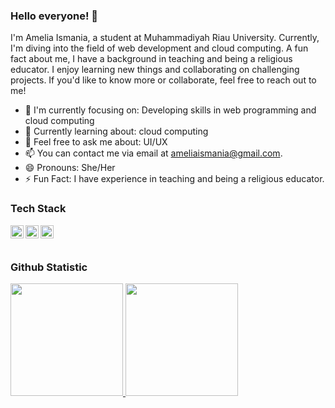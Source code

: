 ### Hello everyone! 👋

I'm Amelia Ismania, a student at Muhammadiyah Riau University. Currently, I'm diving into the field of web development and cloud computing. A fun fact about me, I have a background in teaching and being a religious educator. I enjoy learning new things and collaborating on challenging projects. If you'd like to know more or collaborate, feel free to reach out to me!

- 🔭 I'm currently focusing on: Developing skills in web programming and cloud computing
- 🌱 Currently learning about: cloud computing
- 💬 Feel free to ask me about: UI/UX
- 📫 You can contact me via email at [ameliaismania@gmail.com](mailto:ameliaismania@gmail.com).
- 😄 Pronouns: She/Her
- ⚡ Fun Fact: I have experience in teaching and being a religious educator.

### Tech Stack
  <a href="#"><img align="left" alt="JavaScript" title="JavaScript" width="21px" src="https://upload.wikimedia.org/wikipedia/commons/9/99/Unofficial_JavaScript_logo_2.svg" /></a>
  <a href="https://nodejs.org/"><img align="left" alt="NodeJS" title="NodeJS" width="21px" src="https://seeklogo.com/images/N/nodejs-logo-FBE122E377-seeklogo.com.png" /></a>
  <a href="https://reactjs.org/"><img align="left" alt="React" title="React" width="21px" src="https://cdn.worldvectorlogo.com/logos/react-2.svg" /></a>
  <br>
  <br>
  
### Github Statistic
<p align="left">
<a href="https://github.com/amrewly">
  <img height="180em" src="https://github-readme-stats-eight-theta.vercel.app/api?username=amrewly&show_icons=true&theme=algolia&include_all_commits=true&count_private=true"/>
  <img height="180em" src="https://github-readme-stats-eight-theta.vercel.app/api/top-langs/?username=amrewly&layout=compact&langs_count=8&theme=algolia"/>
</a>
</p>
